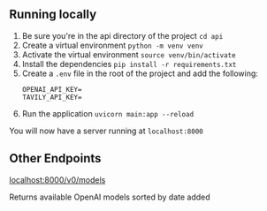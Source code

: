 ## Running locally
1. Be sure you're in the api directory of the project `cd api`
2. Create a virtual environment `python -m venv venv`
3. Activate the virtual environment `source venv/bin/activate`
4. Install the dependencies `pip install -r requirements.txt`
5. Create a `.env` file in the root of the project and add the following:
    ```env
    OPENAI_API_KEY=
    TAVILY_API_KEY=
    ```
6. Run the application `uvicorn main:app --reload`

You will now have a server running at `localhost:8000`

## Other Endpoints

[localhost:8000/v0/models](localhost:8000/v0/models)

Returns available OpenAI models sorted by date added
